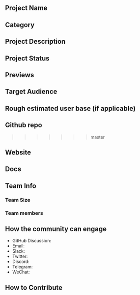 ## Project Name <!-- Add your project name here with format "Project Name"-->

## Category 
<!--developer tooling, application, wallet, infrastructure, etc-->

## Project Description
<!--Describe your project in a few sentences. -->

## Project Status
<!--brainstorming, fundraising, under development, beta, shipped, etc-->

## Previews
<!--Add some screenshots to give a preview of your product-->

## Target Audience
<!--Describe who will be your project's users-->

## Rough estimated user base (if applicable)
<!--How many users do you have right now?-->

## Github repo
<!--Attach a link to your GitHub repo - open source is required - please make sure your repo has a license file and is licensed using MIT open source license! -->
>>>>>>> master

## Website
<!--Link your website if available-->

## Docs
<!--Including a link to your project docs!-->

## Team Info
<!-- Introduce your amazing team - how many team members are working on this project and who are they?-->

### Team Size  

### Team members  

## How the community can engage
* GitHub Discussion: <!--Start a discussion with the community here: https://github.com/ipfs/community/discussions/new and attach the link!-->  
* Email:  
* Slack:  
* Twitter:  
* Discord:  
* Telegram:  
* WeChat:  

## How to Contribute
<!--How can the community contribute to your project?-->
